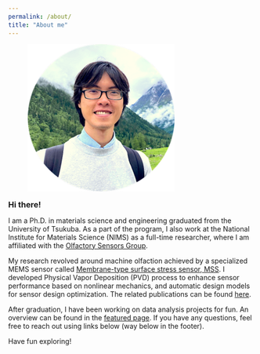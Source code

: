 ```yaml
---
permalink: /about/
title: "About me"
---
```


<figure style="width: 300px" class="align-center">
  <img src="/assets/images/bio-photo-1.png" alt="Me.">
</figure>

<strong style="font-size: 1.15em;">Hi there!</strong>

I am a Ph.D. in materials science and engineering graduated from the University of Tsukuba. As a part of the program, I also work at the National Institute for Materials Science (NIMS) as a full-time researcher, where I am affiliated with the [Olfactory Sensors Group](http://y-genki.net/).

My research revolved around machine olfaction achieved by a specialized MEMS sensor called [Membrane-type surface stress sensor, MSS](https://mss-sensor.com/). I developed Physical Vapor Deposition (PVD) process to enhance sensor performance based on nonlinear mechanics, and automatic design models for sensor design optimization. The related publications can be found [here](https://chaozhuang22.github.io/publications/).

After graduation, I have been working on data analysis projects for fun. An overview can be found in the [featured page](https://chaozhuang22.github.io/featured/). If you have any questions, feel free to reach out using links below (way below in the footer).

Have fun exploring!
